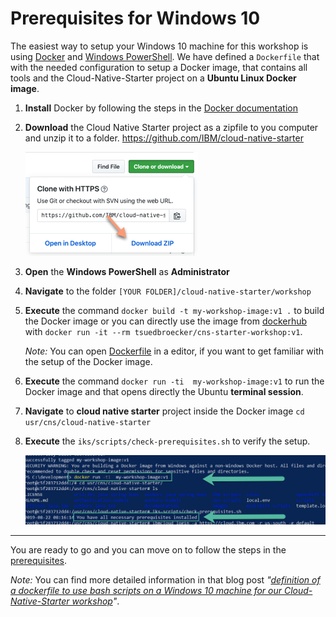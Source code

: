 # Prerequisites for Windows 10

The easiest way to setup your Windows 10 machine for this workshop is using [Docker](https://www.docker.com/) and [Windows PowerShell](https://docs.microsoft.com/en-us/windows-server/administration/windows-commands/powershell).
We have defined a ```Dockerfile``` that with the needed configuration to setup a Docker image, that contains all tools and the Cloud-Native-Starter project on a **Ubuntu Linux Docker image**.

1. **Install** Docker by following the steps in the [Docker documentation](https://docs.docker.com/docker-for-windows/install/)


2. **Download** the Cloud Native Starter project as a zipfile to you computer and unzip it to a folder.
   https://github.com/IBM/cloud-native-starter

   ![image](images/windows-setup-01.png)

3. **Open** the **Windows PowerShell** as **Administrator**

4. **Navigate** to the folder ```[YOUR FOLDER]/cloud-native-starter/workshop```

5. **Execute** the command ```docker build -t my-workshop-image:v1 .``` to build the Docker image or you can directly use the image from [dockerhub](https://hub.docker.com/r/tsuedbroecker/cns-starter-workshop) with `docker run -it --rm tsuedbroecker/cns-starter-workshop:v1`.

    _Note:_ You can open [Dockerfile](./Dockerfile) in a editor, if you want to get familiar with the setup of the Docker image.

6. **Execute** the command ```docker run -ti  my-workshop-image:v1``` to run the Docker image and that opens directly the Ubuntu **terminal session**.

7. **Navigate** to **cloud native starter** project inside the Docker image
    ```cd usr/cns/cloud-native-starter```

8. **Execute** the ```iks/scripts/check-prerequisites.sh``` to verify the setup.

    ![image](images/windows-setup-02.png)

---

You are ready to go and you can move on to follow the steps in the [prerequisites](00-prerequisites.md).

_Note:_ You can find more detailed information in that blog post _"[definition of a dockerfile to use bash scripts on a Windows 10 machine for our Cloud-Native-Starter workshop](https://suedbroecker.net/2019/08/27/definition-of-a-dockerfile-to-use-bash-scripts-on-a-windows-10-machine-for-our-cloud-native-starter-workshop/)"_.







